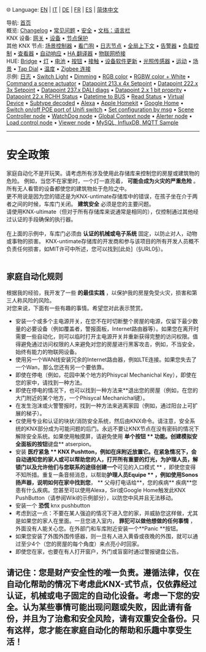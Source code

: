 🌐 Language: [EN](/node-red-contrib-knx-ultimate/wiki/SECURITY) | [IT](/node-red-contrib-knx-ultimate/wiki/it-SECURITY) | [DE](/node-red-contrib-knx-ultimate/wiki/de-SECURITY) | [FR](/node-red-contrib-knx-ultimate/wiki/fr-SECURITY) | [ES](/node-red-contrib-knx-ultimate/wiki/es-SECURITY) | [简体中文](/node-red-contrib-knx-ultimate/wiki/zh-CN-SECURITY)
<!-- NAV START -->
导航: [首页](https://supergiovane.github.io/node-red-contrib-knx-ultimate/wiki/zh-CN-Home)  
概览: [Changelog](https://github.com/Supergiovane/node-red-contrib-knx-ultimate/blob/master/CHANGELOG.md) • [常见问题](https://supergiovane.github.io/node-red-contrib-knx-ultimate/wiki/zh-CN-FAQ-Troubleshoot) • [安全](https://supergiovane.github.io/node-red-contrib-knx-ultimate/wiki/zh-CN-SECURITY) • [文档：语言栏](https://supergiovane.github.io/node-red-contrib-knx-ultimate/wiki/zh-CN-Docs-Language-Bar)  
KNX 设备: [网关](https://supergiovane.github.io/node-red-contrib-knx-ultimate/wiki/zh-CN-Gateway-configuration) • [设备](https://supergiovane.github.io/node-red-contrib-knx-ultimate/wiki/zh-CN-Device) • [节点保护](https://supergiovane.github.io/node-red-contrib-knx-ultimate/wiki/zh-CN-Protections)  
其他 KNX 节点: [场景控制器](https://supergiovane.github.io/node-red-contrib-knx-ultimate/wiki/zh-CN-SceneController-Configuration) • [看门狗](https://supergiovane.github.io/node-red-contrib-knx-ultimate/wiki/zh-CN-WatchDog-Configuration) • [日志节点](https://supergiovane.github.io/node-red-contrib-knx-ultimate/wiki/zh-CN-Logger-Configuration) • [全局上下文](https://supergiovane.github.io/node-red-contrib-knx-ultimate/wiki/zh-CN-GlobalVariable) • [告警器](https://supergiovane.github.io/node-red-contrib-knx-ultimate/wiki/zh-CN-Alerter-Configuration) • [负载控制](https://supergiovane.github.io/node-red-contrib-knx-ultimate/wiki/zh-CN-LoadControl-Configuration) • [查看器](https://supergiovane.github.io/node-red-contrib-knx-ultimate/wiki/zh-CN-knxUltimateViewer) • [自动响应](https://supergiovane.github.io/node-red-contrib-knx-ultimate/wiki/zh-CN-KNXAutoResponder) • [HA 翻译器](https://supergiovane.github.io/node-red-contrib-knx-ultimate/wiki/zh-CN-HATranslator) • [物联网桥接](https://supergiovane.github.io/node-red-contrib-knx-ultimate/wiki/zh-CN-IoT-Bridge-Configuration)  
HUE: [Bridge](https://supergiovane.github.io/node-red-contrib-knx-ultimate/wiki/zh-CN-HUE%20Bridge%20configuration) • [灯](https://supergiovane.github.io/node-red-contrib-knx-ultimate/wiki/zh-CN-HUE%20Light) • [电池](https://supergiovane.github.io/node-red-contrib-knx-ultimate/wiki/zh-CN-HUE%20Battery) • [按钮](https://supergiovane.github.io/node-red-contrib-knx-ultimate/wiki/zh-CN-HUE%20Button) • [接触](https://supergiovane.github.io/node-red-contrib-knx-ultimate/wiki/zh-CN-HUE%20Contact%20sensor) • [设备软件更新](https://supergiovane.github.io/node-red-contrib-knx-ultimate/wiki/zh-CN-HUE%20Device%20software%20update) • [光照传感器](https://supergiovane.github.io/node-red-contrib-knx-ultimate/wiki/zh-CN-HUE%20Light%20sensor) • [运动](https://supergiovane.github.io/node-red-contrib-knx-ultimate/wiki/zh-CN-HUE%20Motion) • [场景](https://supergiovane.github.io/node-red-contrib-knx-ultimate/wiki/zh-CN-HUE%20Scene) • [Tap Dial](https://supergiovane.github.io/node-red-contrib-knx-ultimate/wiki/zh-CN-HUE%20Tapdial) • [温度](https://supergiovane.github.io/node-red-contrib-knx-ultimate/wiki/zh-CN-HUE%20Temperature%20sensor) • [Zigbee 连接](https://supergiovane.github.io/node-red-contrib-knx-ultimate/wiki/zh-CN-HUE%20Zigbee%20connectivity)  
示例: [日志](https://supergiovane.github.io/node-red-contrib-knx-ultimate/wiki/zh-CN-Logger-Sample) • [Switch Light](https://supergiovane.github.io/node-red-contrib-knx-ultimate/wiki/-Sample---Switch-light) • [Dimming](https://supergiovane.github.io/node-red-contrib-knx-ultimate/wiki/-Sample---Dimming) • [RGB color](https://supergiovane.github.io/node-red-contrib-knx-ultimate/wiki/-Sample---RGB-Color) • [RGBW color + White](https://supergiovane.github.io/node-red-contrib-knx-ultimate/wiki/-Sample---RGBW-Color-plus-White) • [Command a scene actuator](https://supergiovane.github.io/node-red-contrib-knx-ultimate/wiki/-Sample---Control-a-scene-actuator) • [Datapoint 213.x 4x Setpoint](https://supergiovane.github.io/node-red-contrib-knx-ultimate/wiki/-Sample---DPT213) • [Datapoint 222.x 3x Setpoint](https://supergiovane.github.io/node-red-contrib-knx-ultimate/wiki/-Sample---DPT222) • [Datapoint 237.x DALI diags](https://supergiovane.github.io/node-red-contrib-knx-ultimate/wiki/-Sample---DPT237) • [Datapoint 2.x 1 bit proprity](https://supergiovane.github.io/node-red-contrib-knx-ultimate/wiki/-Sample---DPT2) • [Datapoint 22.x RCHH Status](https://supergiovane.github.io/node-red-contrib-knx-ultimate/wiki/-Sample---DPT22) • [Datetime to BUS](https://supergiovane.github.io/node-red-contrib-knx-ultimate/wiki/-Sample---DateTime-to-BUS) • [Read Status](https://supergiovane.github.io/node-red-contrib-knx-ultimate/wiki/-Sample---Read-value-from-Device) • [Virtual Device](https://supergiovane.github.io/node-red-contrib-knx-ultimate/wiki/-Sample---Virtual-Device) • [Subtype decoded](https://supergiovane.github.io/node-red-contrib-knx-ultimate/wiki/-Sample---Subtype) • [Alexa](https://supergiovane.github.io/node-red-contrib-knx-ultimate/wiki/-Sample---Alexa) • [Apple Homekit](https://supergiovane.github.io/node-red-contrib-knx-ultimate/wiki/-Sample---Apple-Homekit) • [Google Home](https://supergiovane.github.io/node-red-contrib-knx-ultimate/wiki/-Sample---Google-Assistant) • [Switch on/off POE port of Unifi switch](https://supergiovane.github.io/node-red-contrib-knx-ultimate/wiki/-Sample---UnifiPOE) • [Set configuration by msg](https://supergiovane.github.io/node-red-contrib-knx-ultimate/wiki/-Sample-setConfig) • [Scene Controller node](https://supergiovane.github.io/node-red-contrib-knx-ultimate/wiki/Sample-Scene-Node) • [WatchDog node](https://supergiovane.github.io/node-red-contrib-knx-ultimate/wiki/-Sample---WatchDog) • [Global Context node](https://supergiovane.github.io/node-red-contrib-knx-ultimate/wiki/SampleGlobalContextNode) • [Alerter node](https://supergiovane.github.io/node-red-contrib-knx-ultimate/wiki/SampleAlerter) • [Load control node](https://supergiovane.github.io/node-red-contrib-knx-ultimate/wiki/SampleLoadControl) • [Viewer node](https://supergiovane.github.io/node-red-contrib-knx-ultimate/wiki/knxUltimateViewer) • [MySQL, InfluxDB, MQTT Sample](https://supergiovane.github.io/node-red-contrib-knx-ultimate/wiki/Sample-KNX2MQTT-KNX2MySQL-KNX2InfluxDB)
<!-- NAV END -->
---

# 安全政策

家庭自动化不是开玩笑。请考虑所有涉及使用此存储库来控制您的房屋或建筑物的危险。
例如，当您不在家里时，一个灯一直亮着， **可能会成为火灾的严重危险** 。<br/>
所有无人看管的设备都使您的建筑物处于危险之中。<br/>
更不用说是因为您的错还是为KNX-untimate存储库中的错误，在孩子坐在介于两者之间的时候，车库门关闭。
**建筑安全** 必须是您的主要问题。<br/>
请使用KNX-ultimate（但对于所有存储库来说通常是相同的），仅控制通过其他经过认证的手段确保的执行器。<br/> <br/>
在上面的示例中，车库门必须由 **认证的机械或电子系统** 固定，以防止对人，动物或事物的损害。
KNX-untimate存储库的开发商和参与该项目的所有开发人员概不负责任何损害，如MIT许可中所述，您可以找到\[此处]（§URL0§）。<br/> <br/>

## 家庭自动化规则

根据我的经验，我开发了一些 **的最佳实践** ，以保护我的房屋免受火灾，损害和第三人称风险的风险。<br/>
对您来说，下面有一些有趣的事情。希望您对此表示赞赏。<br/>

- 安装一个或多个主电源开关，在您不在时切断整个房屋的电源，仅留下最少数量的必要设备（例如覆盖者，警报面板，Internet路由器等）。如果您在离开时需要一些自动化，则可以临时打开主电源开关并重新获得完整的访问权限。值得避免通过访问权限的人来避免对您的房屋进行黑客攻击，例如，不当安全，始终有能力的物联网设备。
- 使用另一个WAN线安装冗余的Internet路由器，例如LTE连接。如果您失去了一个Wan，那么您还有另一个要依靠。
- 即使在停电（例如，花园中某个地方的Phisycal Mechanichal Key），即使在您的家中，请找到一种方法。
- 即使在停电的情况下，也可以找到一种方法来\*\*退出您的房屋（例如，在您的大门附近的某个地方，一个Phisycal Mechanichal键）。
- 在发生泡沫或火警警报时，找到一种方法来逃离家园（例如，通过阳台上可扩展的梯子）。
- 仅使用专业和认证的块状/消防安全系统，然后由KNX命令。请注意，安全系统的KNX部分成为可能问题的后门。永远不要让KNX节点在没有密码的情况下解除安全系统。如果使用触摸屏，请避免使用 **单个按钮 ** 功能。创建模拟安全面板的按钮**键盘** atserpion。
- 安装 **医疗紧急 ** KNX Pushtton，例如在床附近放置它。在紧急情况下，会自动通知您的家人或可以帮助您的人，打开所有重要的灯光，为护理人员，解锁门以及允许他们与您联系的途径创建一个**可见的入口模式 ** ，即使您变得不知所措。重复一条音频消息，以帮助**护理人员Equipe ** ，例如使用Sonos扬声器，说明如何在家中找到您**， ** 父母打电话给**，您的疾病** 疾病\*\*您患有什么疾病。您甚至可以使用Alexa，Siri或Google Home触发此KNX PushButton（请参阅Wiki的示例部分），以防您中风并且无法移动。
- 安装一个 **恐慌** knx pushbutton
- 考虑到这一点：不要在某人强迫的情况下进入您的家，并威胁您这样做，尤其是如果您的家人在里面。一旦您进入室内， **罪犯可以做他想做的任何事情** ，外面没有人能关心您。在外部门和车库附近安装一个\*\*Panic \*\*按钮。
- 如果您安装了外围外围传感器，则一旦有人进入黄昏或夜晚的外围，就可以通过至少4个（您的房屋的每个角度）来点亮小时回家。
- 即使您在家，也要在有人打开窗户，外门或盲窗时通过警报键盘公告。

## 请记住：您是财产安全性的唯一负责。遵循法律，仅在自动化帮助的情况下考虑此KNX-式节点，仅依靠经过认证，机械或电子固定的自动化设备。考虑一下您的安全。认为某些事情可能出现问题或失败，因此请有备份，并且为了治愈和安全风险，请有双重安全备份。只有这样，您才能在家庭自动化的帮助和乐趣中享受生活！